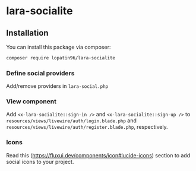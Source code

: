 # lara-socialite

## Installation

You can install this package via composer:

```bash
composer require lopatin96/lara-socialite
```

### Define social providers
Add/remove providers in `lara-social.php`

### View component
Add `<x-lara-socialite::sign-in />` and `<x-lara-socialite::sign-up />` to `resources/views/livewire/auth/login.blade.php` 
and `resources/views/livewire/auth/register.blade.php`, respectively.

### Icons
Read this (https://fluxui.dev/components/icon#lucide-icons) section to add social icons to your project.